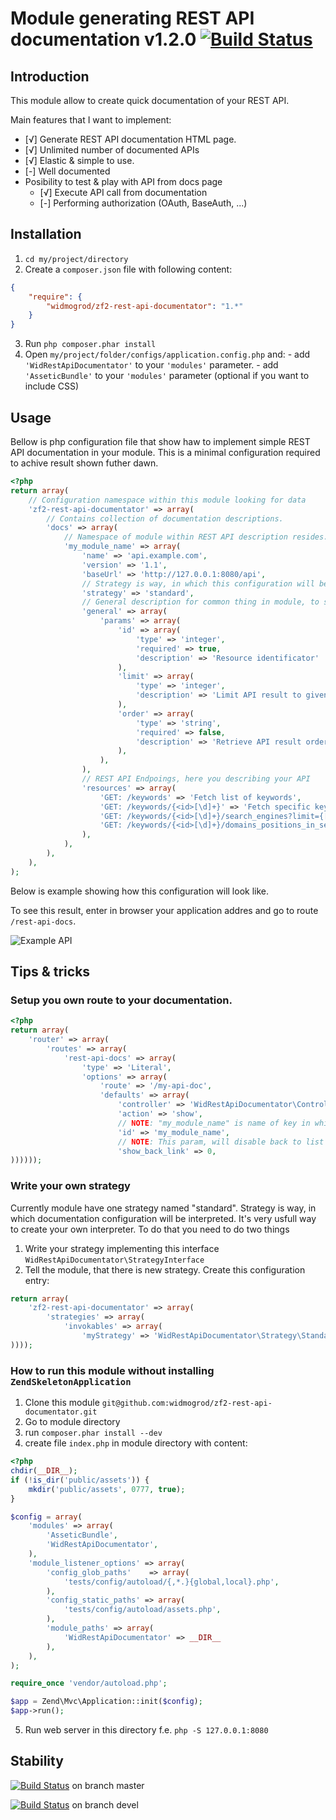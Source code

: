 # Module generating REST API documentation v1.2.0 [![Build Status](https://travis-ci.org/widmogrod/zf2-rest-api-documentator.png?branch=master)](https://travis-ci.org/widmogrod/zf2-rest-api-documentator)
## Introduction

This module allow to create quick documentation of your REST API.

Main features that I want to implement:

 - [√] Generate REST API documentation HTML page.
 - [√] Unlimited number of documented APIs
 - [√] Elastic & simple to use.
 - [-] Well documented
 - Posibility to test & play with API from docs page
   - [√] Execute API call from documentation
   - [-] Performing authorization (OAuth, BaseAuth, ...)

## Installation

  1. `cd my/project/directory`
  2. Create a `composer.json` file with following content:

``` json
{
    "require": {
        "widmogrod/zf2-rest-api-documentator": "1.*"
    }
}
```

  3. Run `php composer.phar install`
  4. Open ``my/project/folder/configs/application.config.php`` and:
    - add ``'WidRestApiDocumentator'`` to your ``'modules'`` parameter.
    - add ``'AsseticBundle'`` to your ``'modules'`` parameter (optional if you want to include CSS)


## Usage

Bellow is php configuration file that show haw to implement simple REST API documentation in your module.
This is a minimal configuration required to achive result shown futher dawn.

```php
<?php
return array(
    // Configuration namespace within this module looking for data
	'zf2-rest-api-documentator' => array(
	    // Contains collection of documentation descriptions.
        'docs' => array(
            // Namespace of module within REST API description resides. Must be unique per module.
            'my_module_name' => array(
                'name' => 'api.example.com',
                'version' => '1.1',
                'baseUrl' => 'http://127.0.0.1:8080/api',
                // Strategy is way, in which this configuration will be interpreted.
                'strategy' => 'standard',
                // General description for common thing in module, to skip redundancy
                'general' => array(
                    'params' => array(
                        'id' => array(
                            'type' => 'integer',
                            'required' => true,
                            'description' => 'Resource identificator'
                        ),
                        'limit' => array(
                            'type' => 'integer',
                            'description' => 'Limit API result to given value. Value must be between 1-100'
                        ),
                        'order' => array(
                            'type' => 'string',
                            'required' => false,
                            'description' => 'Retrieve API result ordered by given value. Acceptable values: asc, desc.'
                        ),
                    ),
                ),
                // REST API Endpoings, here you describing your API
                'resources' => array(
                    'GET: /keywords' => 'Fetch list of keywords',
                    'GET: /keywords/{<id>[\d]+}' => 'Fetch specific keyword <id>',
                    'GET: /keywords/{<id>[\d]+}/search_engines?limit={[\d+]}&order={(asc|desc)}',
                    'GET: /keywords/{<id>[\d]+}/domains_positions_in_search_engine',
                ),
            ),
        ),
	),
);

```

Below is example showing how this configuration will look like.

To see this result, enter in browser your application addres and go to route `/rest-api-docs`.

![Example API](https://raw.github.com/widmogrod/zf2-rest-api-documentator/master/assets/generated-api.png)


## Tips & tricks
### Setup you own route to your documentation.

``` php
<?php
return array(
    'router' => array(
        'routes' => array(
            'rest-api-docs' => array(
                'type' => 'Literal',
                'options' => array(
                    'route' => '/my-api-doc',
                    'defaults' => array(
                        'controller' => 'WidRestApiDocumentator\Controller\Docs',
                        'action' => 'show',
                        // NOTE: "my_module_name" is name of key in which your documentation was defined (see usage above)
                        'id' => 'my_module_name',
                        // NOTE: This param, will disable back to list button. Is optional. Defaut value is "1".
                        'show_back_link' => 0,
))))));
```

### Write your own strategy

Currently module have one strategy named "standard".
Strategy is way, in which documentation configuration will be interpreted.
It's very usfull way to create your own interpreter.
To do that you need to do two things

  1. Write your strategy implementing this interface `WidRestApiDocumentator\StrategyInterface`
  2. Tell the module, that there is new strategy. Create this configuration entry:

``` php
return array(
	'zf2-rest-api-documentator' => array(
        'strategies' => array(
            'invokables' => array(
                'myStrategy' => 'WidRestApiDocumentator\Strategy\Standard',
))));
```

### How to run this module without installing `ZendSkeletonApplication`

  1. Clone this module `git@github.com:widmogrod/zf2-rest-api-documentator.git`
  2. Go to module directory
  3. run `composer.phar install --dev`
  4. create file `index.php` in module directory with content:

``` php
<?php
chdir(__DIR__);
if (!is_dir('public/assets')) {
    mkdir('public/assets', 0777, true);
}

$config = array(
    'modules' => array(
        'AsseticBundle',
        'WidRestApiDocumentator',
    ),
    'module_listener_options' => array(
        'config_glob_paths'    => array(
            'tests/config/autoload/{,*.}{global,local}.php',
        ),
        'config_static_paths' => array(
            'tests/config/autoload/assets.php',
        ),
        'module_paths' => array(
            'WidRestApiDocumentator' => __DIR__
        ),
    ),
);

require_once 'vendor/autoload.php';

$app = Zend\Mvc\Application::init($config);
$app->run();
```

  5. Run web server in this directory f.e. `php -S 127.0.0.1:8080`

## Stability
[![Build Status](https://travis-ci.org/widmogrod/zf2-rest-api-documentator.png?branch=master)](https://travis-ci.org/widmogrod/zf2-rest-api-documentator)  on branch master

[![Build Status](https://travis-ci.org/widmogrod/zf2-rest-api-documentator.png?branch=devel)](https://travis-ci.org/widmogrod/zf2-rest-api-documentator)  on branch devel
